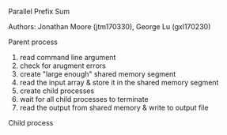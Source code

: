 Parallel Prefix Sum

Authors: Jonathan Moore (jtm170330), George Lu (gxl170230)

Parent process

 1. read command line argument
 2. check for arugment errors
 3. create "large enough" shared memory segment
 4. read the input array & store it in the shared memory segment
 5. create child processes
 6. wait for all child processes to terminate
 7. read the output from shared memory & write to output file

Child process
<!--stackedit_data:
eyJoaXN0b3J5IjpbLTEyMTU1MzUwNTgsMTQ1MTIxODM1NF19
-->